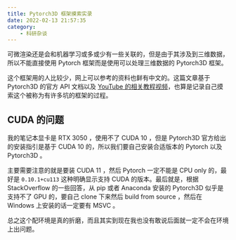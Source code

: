 ```yaml
---
title: Pytorch3D 框架摸索实录
date: 2022-02-13 21:57:35
category:
    - 科研杂谈
---
```


可微渲染还是会和机器学习或多或少有一些关联的，但是由于其涉及到三维数据，所以不能直接使用 Pytorch 框架而是使用可以处理三维数据的 Pytorch3D 框架。

这个框架用的人比较少，网上可以参考的资料也鲜有中文的。这篇文章基于 Pytorch3D 的官方 API 文档以及 [YouTube 的相关教程视频](https://www.youtube.com/watch?v=MOBAJb5nJRI)，也算是记录自己摸索这个被称为有许多坑的框架的过程。

<!-- more -->

## CUDA 的问题

我的笔记本显卡是 RTX 3050 ，使用不了 CUDA 10 ，但是 Pytorch3D 官方给出的安装指引是基于 CUDA 10 的，所以我们要自己安装合适版本的 Pytorch 以及 Pytorch3D 。

主要需要注意的就是要装 CUDA 11 ，然后 Pytorch 一定不能是 CPU only 的，最好是 `0.10.1+cu113` 这种明确显示支持 CUDA 的版本。最后就是，根据 StackOverflow 的一些回答，从 pip 或者 Anaconda 安装的 Pytorch3D 似乎是支持不了 GPU 的，要自己 clone 下来然后 build from source ，然后在 Windows 上安装的话一定要有 MSVC 。

总之这个配环境是真的折磨，而且其实到现在我也没有敢说后面就一定不会在环境上出问题。